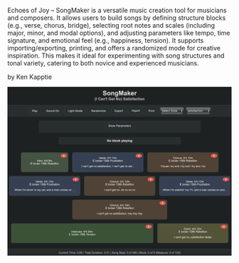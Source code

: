Echoes of Joy – SongMaker is a versatile music creation tool for musicians and composers. It allows users to build songs by defining structure blocks (e.g., verse, chorus, bridge), selecting root notes and scales (including major, minor, and modal options), and adjusting parameters like tempo, time signature, and emotional feel (e.g., happiness, tension). It supports importing/exporting, printing, and offers a randomized mode for creative inspiration. This makes it ideal for experimenting with song structures and tonal variety, catering to both novice and experienced musicians.

by Ken Kapptie

[![SongMaker](https://github.com/kappter/SongMaker/blob/main/tunepix.png?raw=true)](https://kappter.github.io/SongMaker/)

